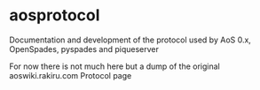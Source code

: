 # aosprotocol
Documentation and development of the protocol used by AoS 0.x, OpenSpades, pyspades and piqueserver

For now there is not much here but a dump of the original aoswiki.rakiru.com Protocol page
